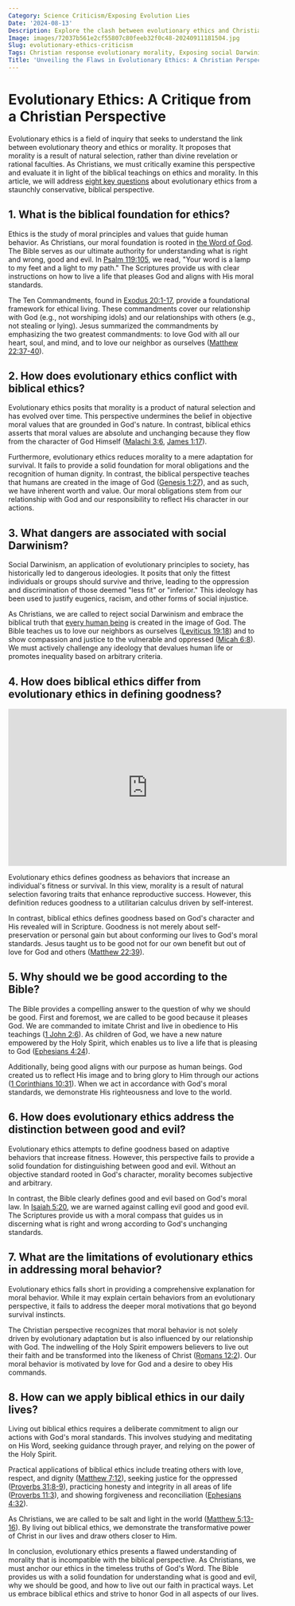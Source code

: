 ```yaml
---
Category: Science Criticism/Exposing Evolution Lies
Date: '2024-08-13'
Description: Explore the clash between evolutionary ethics and Christian beliefs, highlighting the dangers of social Darwinism and contrasting biblical morality with evolutionary principles. Dive into the moral arguments against evolution and the faith-based critiques of evolutionary psychology in this thought-provoking article.
Image: images/72037b561e2cf55807c80feeb32f0c48-20240911181504.jpg
Slug: evolutionary-ethics-criticism
Tags: Christian response evolutionary morality, Exposing social Darwinism dangers, Biblical ethics vs evolutionary ethics, Moral argument against evolution, Faith-based critique evolutionary psychology
Title: 'Unveiling the Flaws in Evolutionary Ethics: A Christian Perspective'
---
```


# Evolutionary Ethics: A Critique from a Christian Perspective

Evolutionary ethics is a field of inquiry that seeks to understand the link between evolutionary theory and ethics or morality. It proposes that morality is a result of natural selection, rather than divine revelation or rational faculties. As Christians, we must critically examine this perspective and evaluate it in light of the biblical teachings on ethics and morality. In this article, we will address [eight key questions](/fossil-record-interpretation) about evolutionary ethics from a staunchly conservative, biblical perspective.

## 1. What is the biblical foundation for ethics?

Ethics is the study of moral principles and values that guide human behavior. As Christians, our moral foundation is rooted in [the Word of God](/top-50-spiritual-weapons-for-warfare-a-biblical-guide-for-christian-warriors). The Bible serves as our ultimate authority for understanding what is right and wrong, good and evil. In [Psalm 119:105](https://www.bibleref.com/Psalm/119/Psalm-119-105.html), we read, "Your word is a lamp to my feet and a light to my path." The Scriptures provide us with clear instructions on how to live a life that pleases God and aligns with His moral standards.

The Ten Commandments, found in [Exodus 20:1-17](https://www.bibleref.com/Exodus/20/Exodus-20-1.html), provide a foundational framework for ethical living. These commandments cover our relationship with God (e.g., not worshiping idols) and our relationships with others (e.g., not stealing or lying). Jesus summarized the commandments by emphasizing the two greatest commandments: to love God with all our heart, soul, and mind, and to love our neighbor as ourselves ([Matthew 22:37-40](https://www.bibleref.com/Matthew/22/Matthew-22-37.html)).

## 2. How does evolutionary ethics conflict with biblical ethics?

Evolutionary ethics posits that morality is a product of natural selection and has evolved over time. This perspective undermines the belief in objective moral values that are grounded in God's nature. In contrast, biblical ethics asserts that moral values are absolute and unchanging because they flow from the character of God Himself ([Malachi 3:6](https://www.bibleref.com/Malachi/3/Malachi-3-6.html), [James 1:17](https://www.bibleref.com/James/1/James-1-17.html)).

Furthermore, evolutionary ethics reduces morality to a mere adaptation for survival. It fails to provide a solid foundation for moral obligations and the recognition of human dignity. In contrast, the biblical perspective teaches that humans are created in the image of God ([Genesis 1:27](https://www.bibleref.com/Genesis/1/Genesis-1-27.html)), and as such, we have inherent worth and value. Our moral obligations stem from our relationship with God and our responsibility to reflect His character in our actions.

## 3. What dangers are associated with social Darwinism?

Social Darwinism, an application of evolutionary principles to society, has historically led to dangerous ideologies. It posits that only the fittest individuals or groups should survive and thrive, leading to the oppression and discrimination of those deemed "less fit" or "inferior." This ideology has been used to justify eugenics, racism, and other forms of social injustice.

As Christians, we are called to reject social Darwinism and embrace the biblical truth that [every human being](/genetic-evidence-challenges) is created in the image of God. The Bible teaches us to love our neighbors as ourselves ([Leviticus 19:18](https://www.bibleref.com/Leviticus/19/Leviticus-19-18.html)) and to show compassion and justice to the vulnerable and oppressed ([Micah 6:8](https://www.bibleref.com/Micah/6/Micah-6-8.html)). We must actively challenge any ideology that devalues human life or promotes inequality based on arbitrary criteria.

## 4. How does biblical ethics differ from evolutionary ethics in defining goodness?


<iframe width="560" height="315" src="https://www.youtube.com/embed/uqpV42ZCano" frameborder="0" allow="autoplay; encrypted-media" allowfullscreen></iframe>


Evolutionary ethics defines goodness as behaviors that increase an individual's fitness or survival. In this view, morality is a result of natural selection favoring traits that enhance reproductive success. However, this definition reduces goodness to a utilitarian calculus driven by self-interest.

In contrast, biblical ethics defines goodness based on God's character and His revealed will in Scripture. Goodness is not merely about self-preservation or personal gain but about conforming our lives to God's moral standards. Jesus taught us to be good not for our own benefit but out of love for God and others ([Matthew 22:39](https://www.bibleref.com/Matthew/22/Matthew-22-39.html)).

## 5. Why should we be good according to the Bible?

The Bible provides a compelling answer to the question of why we should be good. First and foremost, we are called to be good because it pleases God. We are commanded to imitate Christ and live in obedience to His teachings ([1 John 2:6](https://www.bibleref.com/1-John/2/1-John-2-6.html)). As children of God, we have a new nature empowered by the Holy Spirit, which enables us to live a life that is pleasing to God ([Ephesians 4:24](https://www.bibleref.com/Ephesians/4/Ephesians-4-24.html)).

Additionally, being good aligns with our purpose as human beings. God created us to reflect His image and to bring glory to Him through our actions ([1 Corinthians 10:31](https://www.bibleref.com/1-Corinthians/10/1-Corinthians-10-31.html)). When we act in accordance with God's moral standards, we demonstrate His righteousness and love to the world.

## 6. How does evolutionary ethics address the distinction between good and evil?

Evolutionary ethics attempts to define goodness based on adaptive behaviors that increase fitness. However, this perspective fails to provide a solid foundation for distinguishing between good and evil. Without an objective standard rooted in God's character, morality becomes subjective and arbitrary.

In contrast, the Bible clearly defines good and evil based on God's moral law. In [Isaiah 5:20](https://www.bibleref.com/Isaiah/5/Isaiah-5-20.html), we are warned against calling evil good and good evil. The Scriptures provide us with a moral compass that guides us in discerning what is right and wrong according to God's unchanging standards.

## 7. What are the limitations of evolutionary ethics in addressing moral behavior?

Evolutionary ethics falls short in providing a comprehensive explanation for moral behavior. While it may explain certain behaviors from an evolutionary perspective, it fails to address the deeper moral motivations that go beyond survival instincts.

The Christian perspective recognizes that moral behavior is not solely driven by evolutionary adaptation but is also influenced by our relationship with God. The indwelling of the Holy Spirit empowers believers to live out their faith and be transformed into the likeness of Christ ([Romans 12:2](https://www.bibleref.com/Romans/12/Romans-12-2.html)). Our moral behavior is motivated by love for God and a desire to obey His commands.

## 8. How can we apply biblical ethics in our daily lives?

Living out biblical ethics requires a deliberate commitment to align our actions with God's moral standards. This involves studying and meditating on His Word, seeking guidance through prayer, and relying on the power of the Holy Spirit.

Practical applications of biblical ethics include treating others with love, respect, and dignity ([Matthew 7:12](https://www.bibleref.com/Matthew/7/Matthew-7-12.html)), seeking justice for the oppressed ([Proverbs 31:8-9](https://www.bibleref.com/Proverbs/31/Proverbs-31-8.html)), practicing honesty and integrity in all areas of life ([Proverbs 11:3](https://www.bibleref.com/Proverbs/11/Proverbs-11-3.html)), and showing forgiveness and reconciliation ([Ephesians 4:32](https://www.bibleref.com/Ephesians/4/Ephesians-4-32.html)).

As Christians, we are called to be salt and light in the world ([Matthew 5:13-16](https://www.bibleref.com/Matthew/5/Matthew-5-13.html)). By living out biblical ethics, we demonstrate the transformative power of Christ in our lives and draw others closer to Him.

In conclusion, evolutionary ethics presents a flawed understanding of morality that is incompatible with the biblical perspective. As Christians, we must anchor our ethics in the timeless truths of God's Word. The Bible provides us with a solid foundation for understanding what is good and evil, why we should be good, and how to live out our faith in practical ways. Let us embrace biblical ethics and strive to honor God in all aspects of our lives.